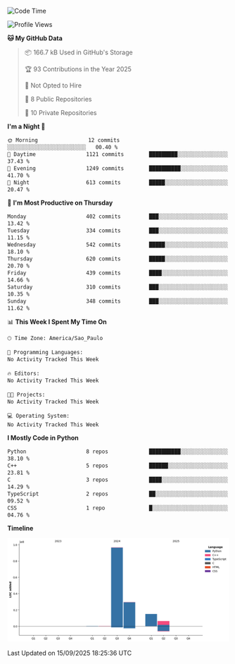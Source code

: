 <!--START_SECTION:waka-->
![Code Time](http://img.shields.io/badge/Code%20Time-0%20secs-blue)

![Profile Views](http://img.shields.io/badge/Profile%20Views-0-blue)

**🐱 My GitHub Data** 

> 📦 166.7 kB Used in GitHub's Storage 
 > 
> 🏆 93 Contributions in the Year 2025
 > 
> 🚫 Not Opted to Hire
 > 
> 📜 8 Public Repositories 
 > 
> 🔑 10 Private Repositories 
 > 
**I'm a Night 🦉** 

```text
🌞 Morning                12 commits          ░░░░░░░░░░░░░░░░░░░░░░░░░   00.40 % 
🌆 Daytime                1121 commits        █████████░░░░░░░░░░░░░░░░   37.43 % 
🌃 Evening                1249 commits        ██████████░░░░░░░░░░░░░░░   41.70 % 
🌙 Night                  613 commits         █████░░░░░░░░░░░░░░░░░░░░   20.47 % 
```
📅 **I'm Most Productive on Thursday** 

```text
Monday                   402 commits         ███░░░░░░░░░░░░░░░░░░░░░░   13.42 % 
Tuesday                  334 commits         ███░░░░░░░░░░░░░░░░░░░░░░   11.15 % 
Wednesday                542 commits         █████░░░░░░░░░░░░░░░░░░░░   18.10 % 
Thursday                 620 commits         █████░░░░░░░░░░░░░░░░░░░░   20.70 % 
Friday                   439 commits         ████░░░░░░░░░░░░░░░░░░░░░   14.66 % 
Saturday                 310 commits         ███░░░░░░░░░░░░░░░░░░░░░░   10.35 % 
Sunday                   348 commits         ███░░░░░░░░░░░░░░░░░░░░░░   11.62 % 
```


📊 **This Week I Spent My Time On** 

```text
🕑︎ Time Zone: America/Sao_Paulo

💬 Programming Languages: 
No Activity Tracked This Week

🔥 Editors: 
No Activity Tracked This Week

🐱‍💻 Projects: 
No Activity Tracked This Week

💻 Operating System: 
No Activity Tracked This Week
```

**I Mostly Code in Python** 

```text
Python                   8 repos             ██████████░░░░░░░░░░░░░░░   38.10 % 
C++                      5 repos             ██████░░░░░░░░░░░░░░░░░░░   23.81 % 
C                        3 repos             ████░░░░░░░░░░░░░░░░░░░░░   14.29 % 
TypeScript               2 repos             ██░░░░░░░░░░░░░░░░░░░░░░░   09.52 % 
CSS                      1 repo              █░░░░░░░░░░░░░░░░░░░░░░░░   04.76 % 
```



**Timeline**

![Lines of Code chart](https://raw.githubusercontent.com/CristhianKapelinski/CristhianKapelinski/main/assets/bar_graph.png)


 Last Updated on 15/09/2025 18:25:36 UTC
<!--END_SECTION:waka-->
